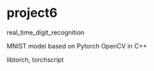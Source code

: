 # project6
real_time_digit_recognition

MNIST model based on Pytorch
OpenCV in C++

libtorch, torchscript
